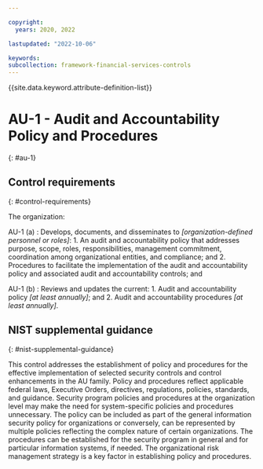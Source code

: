 ```yaml
---

copyright:
  years: 2020, 2022

lastupdated: "2022-10-06"

keywords: 
subcollection: framework-financial-services-controls
---
```


{{site.data.keyword.attribute-definition-list}}

               
# AU-1 - Audit and Accountability Policy and Procedures
{: #au-1}

## Control requirements
{: #control-requirements}

The organization:

AU-1 (a)
    : Develops, documents, and disseminates to _[organization-defined personnel or roles]_:
      1. An audit and accountability policy that addresses purpose, scope, roles, responsibilities, management commitment, coordination among organizational entities, and compliance; and
      2. Procedures to facilitate the implementation of the audit and accountability policy and associated audit and accountability controls; and

AU-1 (b)
    : Reviews and updates the current:
      1. Audit and accountability policy _[at least annually]_; and
      2. Audit and accountability procedures _[at least annually]_.

## NIST supplemental guidance
{: #nist-supplemental-guidance}

This control addresses the establishment of policy and procedures for the effective implementation of selected security controls and control enhancements in the AU family. Policy and procedures reflect applicable federal laws, Executive Orders, directives, regulations, policies, standards, and guidance. Security program policies and procedures at the organization level may make the need for system-specific policies and procedures unnecessary. The policy can be included as part of the general information security policy for organizations or conversely, can be represented by multiple policies reflecting the complex nature of certain organizations. The procedures can be established for the security program in general and for particular information systems, if needed. The organizational risk management strategy is a key factor in establishing policy and procedures.





